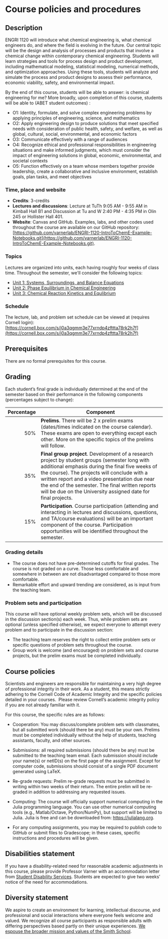 # Course policies and procedures

## Description
ENGRI 1120 will introduce what chemical engineering is, what chemical engineers do, and where the field is evolving in the future. Our central topic will be the design and analysis of processes and products that involve a chemical change within contemporary chemical engineering. Students will learn strategies and tools for process design and product development, including mathematical modeling, statistical modeling, numerical methods, and optimization approaches. Using these tools, students will analyze and simulate the process and product designs to assess their performance, economic viability, safety, and environmental impact.

By the end of this course, students will be able to answer: is chemical engineering for me? More broadly, upon completion of this course, students will be able to (ABET student outcomes) :

* O1: Identity, formulate, and solve complex engineering problems by applying principles of engineering, science, and mathematics
* O2: Apply engineering design to produce solutions that meet specified needs with consideration of public health, safety, and welfare, as well as global, cultural, social, environmental, and economic factors
* O3: Communicate effectively with a range of audiences
* O4: Recognize ethical and professional responsibilities in engineering situations and make informed
judgments, which must consider the impact of engineering solutions in global, economic, environmental, and societal contexts
* O5: Function effectively on a team whose members together provide leadership, create a collaborative and inclusive environment, establish goals, plan tasks, and meet objectives

### Time, place and website
* __Credits__: 3-credits
* __Lectures and discussions__: Lecture at TuTh 9:05 AM - 9:55 AM in Kimball Hall B1 and Discussion at Tu and W 2:40 PM - 4:35 PM in Olin 245 or Hollister Hall 401.
* __Website__: Canvas and GitHub. Examples, labs, and other codes used throughout the course are available on our GitHub repository: [https://github.com/varnerlab/ENGRI-1120-IntroToChemE-Example-Notebooks.git](https://github.com/varnerlab/ENGRI-1120-IntroToChemE-Example-Notebooks.git).

### Topics
Lectures are organized into units, each having roughly four weeks of class time. Throughout the semester, we'll consider the following topics:

* [Unit 1: Systems, Surroundings, and Balance Equations](./chapter-1-dir/unit-1-introduction.md)
* [Unit 2: Phase Equilibrium in Chemical Engineering](./chapter-2-dir/chapter-2-intro.md)
* [Unit 3: Chemical Reaction Kinetics and Equlibrium](./chapter-3-dir/chapter-3-intro.md)

### Schedule
The lecture, lab, and problem set schedule can be viewed at (requires Cornell login): [https://cornell.box.com/s/j0a3qgmm3e77xrndp4zfttta78rk2h7f](https://cornell.box.com/s/j0a3qgmm3e77xrndp4zfttta78rk2h7f)

## Prerequisites
There are no formal prerequisites for this course. 

## Grading 
Each student’s final grade is individually determined at the end of the semester based on their performance in the following components (percentages subject to change):

| Percentage | Component |
| ----------: | --------- |
| 50%   | __Prelims__. There will be  2 x prelim exams (dates/times indicated on the course calendar). These exams are open to everything except each other. More on the specific topics of the prelims will follow. |
| 35%   | __Final group project__. Development of a research project by student groups (semester long with additional emphasis during the final five weeks of the course). The projects will conclude with a written report and a video presentation due near the end of the semester. The final written reports will be due on the University assigned date for final projects. |
| 15%   | __Participation__. Course participation (attending and interacting in lectures and discussions, questions, and TA/course evaluations) will be an important component of the course. Participation opportunities will be identified throughout the semester. |

### Grading details
* The course does not have pre-determined cutoffs for final grades. The course is not graded on a curve. Those less comfortable and somewhere in between are not disadvantaged compared to those more comfortable.
* Remarkable effort and upward trending are considered, as is input from the teaching team.

### Problem sets and participation
This course will have optional weekly problem sets, which will be discussed in the discussion section(s) each week. Thus, while problem sets are optional (unless specified otherwise), we expect everyone to attempt every problem and to participate in the discussion section:

* The teaching team reserves the right to collect entire problem sets or specific questions of problem sets throughout the course. 
* Group work is welcome (and encouraged) on problem sets and course projects, but the prelim exams must be completed individually. 

## Course policies 
Scientists and engineers are responsible for maintaining a very high degree of professional integrity in their work. As a student, this means strictly adhering to the Cornell Code of Academic Integrity and the specific policies detailed in your courses.  Please review Cornell’s academic integrity policy if you are not already familiar with it. 

For this course, the specific rules are as follows:

* Cooperation: You may discuss/complete problem sets with classmates, but all submitted work (should there be any) must be your own. Prelims must be completed individually without the help of students, teaching assistants, faculty, and other sources. 

* Submissions: all required submissions (should there be any) must be submitted to the teaching team email. Each submission should include your name(s) or netID(s) on the first page of the assignment. Except for computer code, submissions should consist of a single PDF document generated using LaTeX. 

* Re-grade requests: Prelim re-grade requests must be submitted in writing within two weeks of their return. The entire prelim will be re-graded in addition to addressing any requested issues. 

* Computing: The course will officially support numerical computing in the Julia programming language. You can use other numerical computing tools (e.g., Matlab/Octave, Python/NumPy), but support will be limited to Julia. Julia is free and can be downloaded from: https://julialang.org.

* For any computing assignments, you may be required to publish code to GitHub or submit files to Gradescope; in these cases, specific instructions and procedures will be given.  

## Disabilities statement
If you have a disability-related need for reasonable academic adjustments in this course, please provide Professor Varner with an accommodation letter from [Student Disability Services](https://sds.cornell.edu). Students are expected to give two weeks’ notice of the need for accommodations.  

## Diversity statement
We aspire to create an environment for learning, intellectual discourse, and professional and social interactions where everyone feels welcome and valued. We recognize all course participants as responsible adults with differing perspectives based partly on their unique experiences. [We espouse the broader mission and values of the Smith School](https://www.cheme.cornell.edu/cbe/about/mission).
